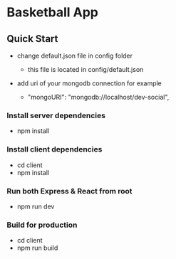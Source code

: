 # Basketball App

## Quick Start

- change default.json file in config folder

  - this file is located in config/default.json

- add uri of your mongodb connection for example

  - "mongoURI": "mongodb://localhost/dev-social",

### Install server dependencies

- npm install

### Install client dependencies

- cd client
- npm install

### Run both Express & React from root

- npm run dev

### Build for production

- cd client
- npm run build
